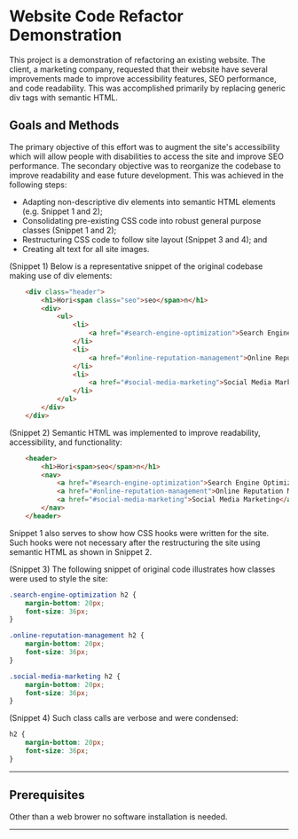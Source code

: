 # Website Code Refactor Demonstration

This project is a demonstration of refactoring an existing website. The client, a marketing company, requested that their website have several improvements made to improve accessibility features, SEO performance, and code readability. This was accomplished primarily by replacing generic div tags with semantic HTML. 

## Goals and Methods 

The primary objective of this effort was to augment the site's accessibility which will allow people with disabilities to access the site and improve SEO performance. The secondary objective was to reorganize the codebase to improve readability and ease future development. This was achieved in the following steps:

* Adapting non-descriptive div elements into semantic HTML elements (e.g. Snippet 1 and 2);
* Consolidating pre-existing CSS code into robust general purpose classes (Snippet 1 and 2);
* Restructuring CSS code to follow site layout (Snippet 3 and 4); and
* Creating alt text for all site images.

(Snippet 1) Below is a representative snippet of the original codebase making use of div elements:
```HTML
    <div class="header">
        <h1>Hori<span class="seo">seo</span>n</h1>
        <div>
            <ul>
                <li>
                    <a href="#search-engine-optimization">Search Engine Optimization</a>
                </li>
                <li>
                    <a href="#online-reputation-management">Online Reputation Management</a>
                </li>
                <li>
                    <a href="#social-media-marketing">Social Media Marketing</a>
                </li>
            </ul>
        </div>
    </div>
```
(Snippet 2) Semantic HTML was implemented to improve readability, accessibility, and functionality:
```HTML
    <header>
        <h1>Hori<span>seo</span>n</h1>        
        <nav>
            <a href="#search-engine-optimization">Search Engine Optimization</a>
            <a href="#online-reputation-management">Online Reputation Management</a>
            <a href="#social-media-marketing">Social Media Marketing</a>
        </nav>
    </header>
```
Snippet 1 also serves to show how CSS hooks were written for the site. Such hooks were not necessary after the restructuring the site using semantic HTML as shown in Snippet 2.

(Snippet 3) The following snippet of original code illustrates how classes were used to style the site:
```CSS
.search-engine-optimization h2 {
    margin-bottom: 20px;
    font-size: 36px;
}

.online-reputation-management h2 {
    margin-bottom: 20px;
    font-size: 36px;
}

.social-media-marketing h2 {
    margin-bottom: 20px;
    font-size: 36px;
}
```
(Snippet 4) Such class calls are verbose and were condensed:
```CSS
h2 {
    margin-bottom: 20px;
    font-size: 36px; 
}
```
---

## Prerequisites

Other than a web brower no software installation is needed.

---

